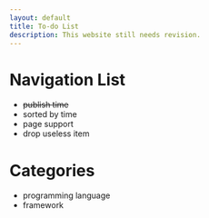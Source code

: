 ```yaml
---
layout: default
title: To-do List
description: This website still needs revision.
---
```


# Navigation List
* <s>publish time</s>
* sorted by time
* page support
* drop useless item

# Categories
* programming language
* framework

